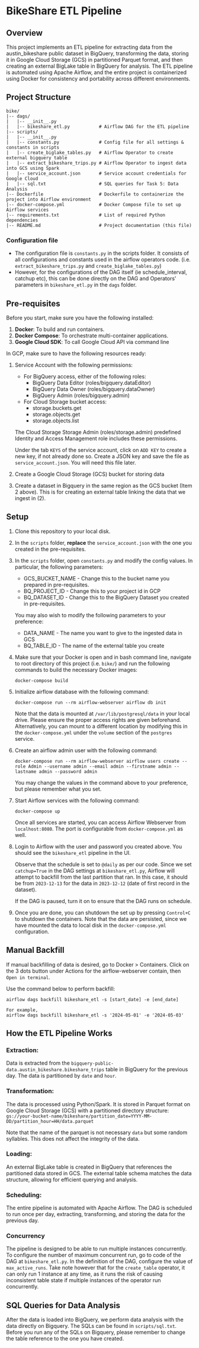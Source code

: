 # BikeShare ETL Pipeline
## Overview
This project implements an ETL pipeline for extracting data from the austin_bikeshare public dataset in BigQuery, transforming the data, storing it in Google Cloud Storage (GCS) in partitioned Parquet format, and then creating an external BigLake table in BigQuery for analysis. The ETL pipeline is automated using Apache Airflow, and the entire project is containerized using Docker for consistency and portability across different environments.

## Project Structure
```
bike/
|-- dags/
|   |-- __init__.py 
|   |-- bikeshare_etl.py           # Airflow DAG for the ETL pipeline
|-- scripts/
|   |-- __init__.py
|   |-- constants.py               # Config file for all settings & constants in scripts
|   |-- create_biglake_tables.py   # Airflow Operator to create external bigquery table
|   |-- extract_bikeshare_trips.py # Airflow Operator to ingest data into GCS using Spark
|   |-- service_account.json       # Service account credentials for Google Cloud
|   |-- sql.txt                    # SQL queries for Task 5: Data Analysis
|-- Dockerfile                     # Dockerfile to containerize the project into Airflow environment
|-- docker-compose.yml             # Docker Compose file to set up Airflow services
|-- requirements.txt               # List of required Python dependencies
|-- README.md                      # Project documentation (this file)
```

### Configuration file
* The configuration file is `constants.py` in the scripts folder. It consists of all configurations and constants used in the airflow operators code. (i.e. `extract_bikeshare_trips.py` and `create_biglake_tables.py`)
* However, for the configurations of the DAG itself (ie schedule_interval, catchup etc), this can be done directly on the DAG and Operators' parameters in `bikeshare_etl.py` in the `dags` folder.

## Pre-requisites
Before you start, make sure you have the following installed:

1. **Docker**: To build and run containers.
1. **Docker Compose**: To orchestrate multi-container applications.
1. **Google Cloud SDK**: To call Google Cloud API via command line

In GCP, make sure to have the following resources ready:

1. Service Account with the following permissions:
    
    * For BigQuery access, either of the following roles:
        * BigQuery Data Editor (roles/bigquery.dataEditor)
        * BigQuery Data Owner (roles/bigquery.dataOwner)
        * BigQuery Admin (roles/bigquery.admin)
    * For Cloud Storage bucket access:
        * storage.buckets.get
        * storage.objects.get
        * storage.objects.list

    The Cloud Storage Storage Admin (roles/storage.admin) predefined Identity and Access Management role includes these permissions.

    Under the tab `KEYS` of the service account, click on `ADD KEY` to create a new key, if not already done so. Create a JSON key and save the file as `service_account.json`. You will need this file later.

2. Create a Google Cloud Storage (GCS) bucket for storing data

3. Create a dataset in Bigquery in the same region as the GCS bucket (Item 2 above). This is for creating an external table linking the data that we ingest in (2).

## Setup
1. Clone this repository to your local disk.
1. In the `scripts` folder, **replace** the `service_account.json` with the one you created in the pre-requisites.
1. In the `scripts` folder, open `constants.py` and modify the config values. In particular, the following parameters:
    * GCS_BUCKET_NAME - Change this to the bucket name you prepared in pre-requisites.
    * BQ_PROJECT_ID - Change this to your project id in GCP
    * BQ_DATASET_ID - Change this to the BigQuery Dataset you created in pre-requisites.

    You may also wish to modify the following parameters to your preference:
    * DATA_NAME - The name you want to give to the ingested data in GCS
    * BQ_TABLE_ID - The name of the external table you create
1. Make sure that your Docker is open and in bash command line, navigate to root directory of this project (i.e. `bike/`) and run the following commands to build the necessary Docker images:
    ```
    docker-compose build
    ```
1. Initialize airflow database with the following command:
    ```
    docker-compose run --rm airflow-webserver airflow db init
    ```
    Note that the data is mounted at `/var/lib/postgresql/data` in your local drive.
    Please ensure the proper access rights are given beforehand. Alternatively, you can mount to a
    different location by modifying this in the `docker-compose.yml` under the `volume` section of the
    `postgres` service.
1. Create an airflow admin user with the following command:
    ```
    docker-compose run --rm airflow-webserver airflow users create --role Admin --username admin --email admin --firstname admin --lastname admin --password admin
    ```
    You may change the values in the command above to your preference, but please remember what you set.
1. Start Airflow services with the following command:
    ```
    docker-compose up
    ```
    Once all services are started, you can access Airflow Webserver from `localhost:8080`. The port is
    configurable from `docker-compose.yml` as well.
1. Login to Airflow with the user and password you created above. You should see the `bikeshare_etl` pipeline in the UI.

    Observe that the schedule is set to `@daily` as per our code.
    Since we set `catchup=True` in the DAG settings at `bikeshare_etl.py`, Airflow will attempt to backfill from the last partition that ran. In this case, it should be from `2023-12-13` for the data in `2023-12-12` (date of first record in the dataset).

    If the DAG is paused, turn it on to ensure that the DAG  runs on schedule.
1. Once you are done, you can shutdown the set up by pressing `Control+C` to shutdown the containers.
Note that the data are persisted, since we have mounted the data to local disk in the `docker-compose.yml` configuration.

## Manual Backfill
If manual backfilling of data is desired, go to Docker > Containers. Click on the 3 dots button under Actions for the airflow-webserver contain, then `Open in terminal`. 

Use the command below to perform backfill:
```
airflow dags backfill bikeshare_etl -s [start_date] -e [end_date]

For example,
airflow dags backfill bikeshare_etl -s '2024-05-01' -e '2024-05-03'
```

## How the ETL Pipeline Works
### Extraction:

Data is extracted from the `bigquery-public-data.austin_bikeshare.bikeshare_trips` table in BigQuery for the previous day. The data is partitioned by `date` and `hour`.

### Transformation:

The data is processed using Python/Spark.
It is stored in Parquet format on Google Cloud Storage (GCS) with a partitioned directory structure: 
`gs://your-bucket-name/bikeshare/partition_date=YYYY-MM-DD/partition_hour=HH/data.parquet`

Note that the name of the parquet is not necessary `data` but some random syllables. This does not affect the integrity of the data.

### Loading:

An external BigLake table is created in BigQuery that references the partitioned data stored in GCS.
The external table schema matches the data structure, allowing for efficient querying and analysis.

### Scheduling:

The entire pipeline is automated with Apache Airflow. The DAG is scheduled to run once per day, extracting, transforming, and storing the data for the previous day.

### Concurrency

The pipeline is designed to be able to run multiple instances concurrently. To configure the number of
maximum concurrent run, go to code of the DAG at `bikeshare_etl.py`. In the definition of the DAG,
configure the value of `max_active_runs`. Take note however that for the `create_table` operator,
it can only run 1 instance at any time, as it runs the risk of causing inconsistent table state if
multiple instances of the operator run concurrently.

## SQL Queries for Data Analysis
After the data is loaded into BigQuery, we perform data analysis with the data directly on Bigquery.
The SQLs can be found in `scripts/sql.txt`. Before you run any of the SQLs on Bigquery, please remember to change the table reference to the one you have created.